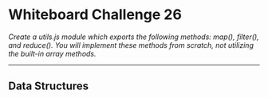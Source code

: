 # Whiteboard Challenge 26

*Create a utils.js module which exports the following methods: map(), filter(), and reduce(). You will implement these methods from scratch, not utilizing the built-in array methods.*

---

## Data Structures

